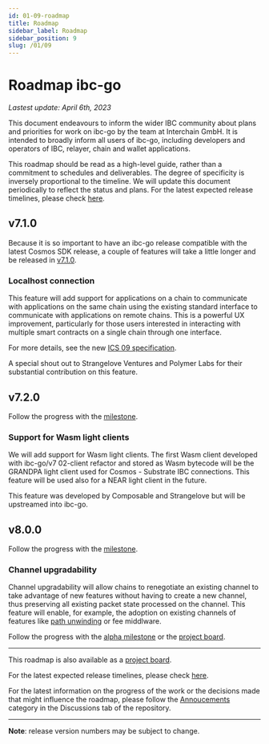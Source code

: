```yaml
---
id: 01-09-roadmap
title: Roadmap
sidebar_label: Roadmap
sidebar_position: 9
slug: /01/09
---
```


# Roadmap ibc-go

_Lastest update: April 6th, 2023_

This document endeavours to inform the wider IBC community about plans and priorities for work on ibc-go by the team at Interchain GmbH. It is intended to broadly inform all users of ibc-go, including developers and operators of IBC, relayer, chain and wallet applications.

This roadmap should be read as a high-level guide, rather than a commitment to schedules and deliverables. The degree of specificity is inversely proportional to the timeline. We will update this document periodically to reflect the status and plans. For the latest expected release timelines, please check [here](https://github.com/cosmos/ibc-go/wiki/Release-timeline).

## v7.1.0

Because it is so important to have an ibc-go release compatible with the latest Cosmos SDK release, a couple of features will take a little longer and be released in [v7.1.0](https://github.com/cosmos/ibc-go/milestone/37).

### Localhost connection

This feature will add support for applications on a chain to communicate with applications on the same chain using the existing standard interface to communicate with applications on remote chains. This is a powerful UX improvement, particularly for those users interested in interacting with multiple smart contracts on a single chain through one interface.

For more details, see the new [ICS 09 specification](https://github.com/cosmos/ibc/tree/main/spec/client/ics-009-loopback-cilent).

A special shout out to Strangelove Ventures and Polymer Labs for their substantial contribution on this feature.

## v7.2.0

Follow the progress with the [milestone](https://github.com/cosmos/ibc-go/milestone/37).

### Support for Wasm light clients

We will add support for Wasm light clients. The first Wasm client developed with ibc-go/v7 02-client refactor and stored as Wasm bytecode will be the GRANDPA light client used for Cosmos - Substrate IBC connections. This feature will be used also for a NEAR light client in the future.

This feature was developed by Composable and Strangelove but will be upstreamed into ibc-go.

## v8.0.0

Follow the progress with the [milestone](https://github.com/cosmos/ibc-go/milestone/38).

### Channel upgradability

Channel upgradability will allow chains to renegotiate an existing channel to take advantage of new features without having to create a new channel, thus preserving all existing packet state processed on the channel. This feature will enable, for example, the adoption on existing channels of features like [path unwinding](https://github.com/cosmos/ibc/discussions/824) or fee middlware.

Follow the progress with the [alpha milestone](https://github.com/cosmos/ibc-go/milestone/29) or the [project board](https://github.com/orgs/cosmos/projects/7/views/17).

---

This roadmap is also available as a [project board](https://github.com/orgs/cosmos/projects/7/views/25).

For the latest expected release timelines, please check [here](https://github.com/cosmos/ibc-go/wiki/Release-timeline).

For the latest information on the progress of the work or the decisions made that might influence the roadmap, please follow the [Annoucements](https://github.com/cosmos/ibc-go/discussions/categories/announcements) category in the Discussions tab of the repository.

---

**Note**: release version numbers may be subject to change.
